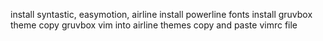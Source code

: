 install syntastic, easymotion, airline
install powerline fonts
install gruvbox theme
copy gruvbox vim into airline themes
copy and paste vimrc file
